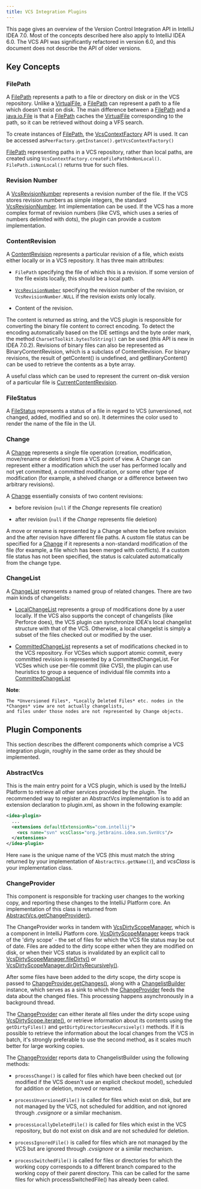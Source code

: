 ```yaml
---
title: VCS Integration Plugins
---
```




This page gives an overview of the Version Control Integration API in IntelliJ IDEA 7.0.
Most of the concepts described here also apply to IntelliJ IDEA 6.0.
The VCS API was significantly refactored in version 6.0, and this document does not describe the API of older versions.

## Key Concepts

### FilePath

A [FilePath](upsource:///platform/vcs-api/vcs-api-core/src/com/intellij/openapi/vcs/FilePath.java)
represents a path to a file or directory on disk or in the VCS repository.
Unlike a
[VirtualFile](upsource:///platform/core-api/src/com/intellij/openapi/vfs/VirtualFile.java),
a
[FilePath](upsource:///platform/vcs-api/vcs-api-core/src/com/intellij/openapi/vcs/FilePath.java)
can represent a path to a file which doesn't exist on disk.
The main difference between a
[FilePath](upsource:///platform/vcs-api/vcs-api-core/src/com/intellij/openapi/vcs/FilePath.java)
and a
[java.io.File](http://docs.oracle.com/javase/8/docs/api/java/io/File.html)
is that a
[FilePath](upsource:///platform/vcs-api/vcs-api-core/src/com/intellij/openapi/vcs/FilePath.java)
caches the
[VirtualFile](upsource:///platform/core-api/src/com/intellij/openapi/vfs/VirtualFile.java)
corresponding to the path, so it can be retrieved without doing a VFS search.

To create instances of
[FilePath](upsource:///platform/vcs-api/vcs-api-core/src/com/intellij/openapi/vcs/FilePath.java),
the
[VcsContextFactory](upsource:///platform/vcs-api/src/com/intellij/openapi/vcs/actions/VcsContextFactory.java)
API is used.
It can be accessed as`PeerFactory.getInstance().getVcsContextFactory()`

[FilePath](upsource:///platform/vcs-api/vcs-api-core/src/com/intellij/openapi/vcs/FilePath.java)
representing paths in a VCS repository, rather than local paths, are created using
`VcsContextFactory.createFilePathOnNonLocal()`. `FilePath.isNonLocal()` returns true for such files.

### Revision Number

A
[VcsRevisionNumber](upsource:///platform/vcs-api/vcs-api-core/src/com/intellij/openapi/vcs/history/VcsRevisionNumber.java)
represents a revision number of the file.
If the VCS stores revision numbers as simple integers, the standard
[VcsRevisionNumber](upsource:///platform/vcs-api/vcs-api-core/src/com/intellij/openapi/vcs/history/VcsRevisionNumber.java).
Int implementation can be used.
If the VCS has a more complex format of revision numbers (like CVS, which uses a series of numbers delimited with dots), the plugin can provide a custom implementation.

### ContentRevision

A
[ContentRevision](upsource:///platform/vcs-api/vcs-api-core/src/com/intellij/openapi/vcs/changes/ContentRevision.java)
represents a particular revision of a file, which exists either locally or in a VCS repository.
It has three main attributes:

*  `FilePath` specifying the file of which this is a revision. If some version of the file exists locally, this should be a local path.

*  [`VcsRevisionNumber`](upsource:///platform/vcs-api/vcs-api-core/src/com/intellij/openapi/vcs/history/VcsRevisionNumber.java) specifying the revision number of the revision, or `VcsRevisionNumber.NULL` if the revision exists only locally.

*  Content of the revision.

The content is returned as string, and the VCS plugin is responsible for converting the binary file content to correct encoding.
To detect the encoding automatically based on the IDE settings and the byte order mark, the method `CharsetToolkit.bytesToString()` can be used (this API is new in IDEA 7.0.2).
Revisions of binary files can also be represented as BinaryContentRevision, which is a subclass of ContentRevision.
For binary revisions, the result of getContent() is undefined, and getBinaryContent() can be used to retrieve the contents as a byte array.

A useful class which can be used to represent the current on-disk version of a particular file is
[CurrentContentRevision](upsource:///platform/vcs-api/src/com/intellij/openapi/vcs/changes/CurrentContentRevision.java).

### FileStatus

A
[FileStatus](upsource:///platform/editor-ui-api/src/com/intellij/openapi/vcs/FileStatus.java)
represents a status of a file in regard to VCS (unversioned, not changed, added, modified and so on).
It determines the color used to render the name of the file in the UI.

### Change

A
[Change](upsource:///platform/vcs-api/vcs-api-core/src/com/intellij/openapi/vcs/changes/Change.java)
represents a single file operation (creation, modification, move/rename or deletion) from a VCS point of view.
A Change can represent either a modification which the user has performed locally and not yet committed, a committed modification, or some other type of modification (for example, a shelved change or a difference between two arbitrary revisions).

A
[Change](upsource:///platform/vcs-api/vcs-api-core/src/com/intellij/openapi/vcs/changes/Change.java)
essentially consists of two content revisions:

*  before revision (`null` if the *Change* represents file creation)

*  after revision (`null` if the *Change* represents file deletion)

A move or rename is represented by a Change where the before revision and the after revision have different file paths.
A custom file status can be specified for a
[Change](upsource:///platform/vcs-api/vcs-api-core/src/com/intellij/openapi/vcs/changes/Change.java)
if it represents a non-standard modification of the file (for example, a file which has been merged with conflicts).
If a custom file status has not been specified, the status is calculated automatically from the change type.

### ChangeList

A
[ChangeList](upsource:///platform/vcs-api/src/com/intellij/openapi/vcs/changes/ChangeList.java)
represents a named group of related changes.
There are two main kinds of changelists:

*  [LocalChangeList](upsource:///platform/vcs-api/src/com/intellij/openapi/vcs/changes/LocalChangeList.java) represents a group of modifications done by a user locally.
   If the VCS also supports the concept of changelists (like Perforce does), the VCS plugin can synchronize IDEA's local changelist structure with that of the VCS.
   Otherwise, a local changelist is simply a subset of the files checked out or modified by the user.

*  [CommittedChangeList](upsource:///platform/vcs-api/src/com/intellij/openapi/vcs/versionBrowser/CommittedChangeList.java)
   represents a set of modifications checked in to the VCS repository.
   For VCSes which support atomic commit, every committed revision is represented by a CommittedChangeList.
   For VCSes which use per-file commit (like CVS), the plugin can use heuristics to group a sequence of individual file commits into a
   [CommittedChangeList](upsource:///platform/vcs-api/src/com/intellij/openapi/vcs/versionBrowser/CommittedChangeList.java)

**Note**:

```
The *Unversioned Files*, *Locally Deleted Files* etc. nodes in the *Changes* view are not actually changelists,
and files under those nodes are not represented by Change objects.
```

## Plugin Components

This section describes the different components which comprise a VCS integration plugin, roughly in the same order as they should be implemented.

### AbstractVcs

This is the main entry point for a VCS plugin, which is used by the IntelliJ Platform to retrieve all other services provided by the plugin.
The recommended way to register an AbstractVcs implementation is to add an extension declaration to plugin.xml, as shown in the following example:

```xml
<idea-plugin>
  ...
  <extensions defaultExtensionNs="com.intellij">
    <vcs name="svn" vcsClass="org.jetbrains.idea.svn.SvnVcs"/>
  </extensions>
</idea-plugin>
```

Here `name` is the unique name of the VCS (this must match the string returned by your implementation of `AbstractVcs.getName()`), and *vcsClass* is your implementation class.

### ChangeProvider

This component is responsible for tracking user changes to the working copy, and reporting these changes to the IntelliJ Platform core.
An implementation of this class is returned from
[AbstractVcs.getChangeProvider()](upsource:///platform/vcs-api/src/com/intellij/openapi/vcs/AbstractVcs.java).

The ChangeProvider works in tandem with
[VcsDirtyScopeManager](upsource:///platform/vcs-api/src/com/intellij/openapi/vcs/changes/VcsDirtyScopeManager.java),
which is a component in IntelliJ Platform core.
[VcsDirtyScopeManager](upsource:///platform/vcs-api/src/com/intellij/openapi/vcs/changes/VcsDirtyScopeManager.java)
keeps track of the 'dirty scope' - the set of files for which the VCS file status may be out of date.
Files are added to the dirty scope either when they are modified on disk, or when their VCS status is invalidated by an explicit call to
[VcsDirtyScopeManager.fileDirty()](upsource:///platform/vcs-api/src/com/intellij/openapi/vcs/changes/VcsDirtyScopeManager.java)
or
[VcsDirtyScopeManager.dirDirtyRecursively()](upsource:///platform/vcs-api/src/com/intellij/openapi/vcs/changes/VcsDirtyScopeManager.java).

After some files have been added to the dirty scope, the dirty scope is passed to
[ChangeProvider.getChanges()](upsource:///platform/vcs-api/src/com/intellij/openapi/vcs/changes/ChangeProvider.java),
along with a
[ChangelistBuilder](upsource:///platform/vcs-api/src/com/intellij/openapi/vcs/changes/ChangelistBuilder.java)
instance, which serves as a sink to which the
[ChangeProvider](upsource:///platform/vcs-api/src/com/intellij/openapi/vcs/changes/ChangeProvider.java)
feeds the data about the changed files.
This processing happens asynchronously in a background thread.

The
[ChangeProvider](upsource:///platform/vcs-api/src/com/intellij/openapi/vcs/changes/ChangeProvider.java)
can either iterate all files under the dirty scope using
[VcsDirtyScope.iterate()](upsource:///platform/vcs-api/src/com/intellij/openapi/vcs/changes/VcsDirtyScope.java),
or retrieve information about its contents using the `getDirtyFiles()` and `getDirtyDirectoriesRecursively()` methods.
If it is possible to retrieve the information about the local changes from the VCS in batch, it's strongly preferable to use the second method, as it scales much better for large working copies.

The
[ChangeProvider](upsource:///platform/vcs-api/src/com/intellij/openapi/vcs/changes/ChangeProvider.java)
reports data to ChangelistBuilder using the following methods:

*  `processChange()` is called for files which have been checked out (or modified if the VCS doesn't use an explicit checkout model), scheduled for addition or deletion, moved or renamed.

*  `processUnversionedFile()` is called for files which exist on disk, but are not managed by the VCS, not scheduled for addition, and not ignored through *.cvsignore* or a similar mechanism.

*  `processLocallyDeletedFile()` is called for files which exist in the VCS repository, but do not exist on disk and are not scheduled for deletion.

*  `processIgnoredFile()` is called for files which are not managed by the VCS but are ignored through *.cvsignore* or a similar mechanism.

*  `processSwitchedFile()` is called for files or directories for which the working copy corresponds to a different branch compared to the working copy of their parent directory.
   This can be called for the same files for which processSwitchedFile() has already been called.


